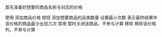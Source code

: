 首先准备好想要的商品名称与对应的价格

使用 添加商品价格 按钮 添加想要商品的品类数量
设置最小次数 表示最终结果中该价格的商品最少出现几次
禁用 暂时关闭该商品，不参与计算
移除 移除该价格列，不参与计算
